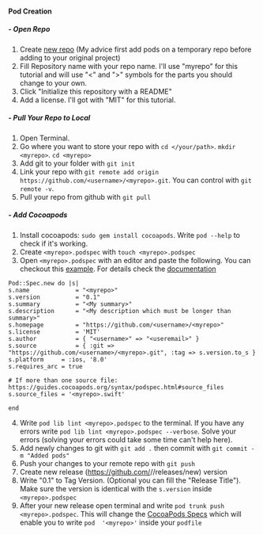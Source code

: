 #### Pod Creation

##### - Open Repo

1. Create [new repo](https://github.com/new) (My advice first add pods on a temporary repo before adding to your original project)
2. Fill Repository name with your repo name. I'll use "myrepo" for this tutorial and will use "<" and ">" symbols for the parts you should change to your own.
3. Click "Initialize this repository with a README"
4. Add a license. I'll got with "MIT" for this tutorial.

##### - Pull Your Repo to Local

1. Open Terminal. 
2. Go where you want to store your repo with `cd </your/path>`. `mkdir <myrepo>`. `cd <myrepo>`
3. Add git to your folder with `git init`
4. Link your repo with `git remote add origin https://github.com/<username>/<myrepo>.git`. You can control with `git remote -v`.
5. Pull your repo from github with `git pull`

##### - Add Cocoapods

1. Install cocoapods: `sudo gem install cocoapods`. Write `pod --help` to check if it's working.
2. Create `<myrepo>.podspec` with `touch <myrepo>.podspec`
3. Open `<myrepo>.podspec` with an editor and paste the following. You can checkout this [example](https://github.com/thellimist/SwiftRandom/blob/master/SwiftRandom.podspec). For details check the [documentation](https://guides.cocoapods.org/syntax/podspec.html#specification)
  ```
  Pod::Spec.new do |s|
  s.name             = "<myrepo>"
  s.version          = "0.1"
  s.summary          = "<My summary>"
  s.description      = "<My description which must be longer than summary>"
  s.homepage         = "https://github.com/<username>/<myrepo>"
  s.license          = 'MIT'
  s.author           = { "<username>" => "<useremail>" }
  s.source           = { :git => "https://github.com/<username>/<myrepo>.git", :tag => s.version.to_s }
  s.platform     = :ios, '8.0'
  s.requires_arc = true
  
  # If more than one source file: https://guides.cocoapods.org/syntax/podspec.html#source_files
  s.source_files = '<myrepo>.swift' 
  
  end
  ```
4. Write `pod lib lint <myrepo>.podspec` to the terminal. If you have any errors write `pod lib lint <myrepo>.podspec --verbose`. Solve your errors (solving your errors could take some time can't help here). 
5. Add newly changes to git with `git add .` then commit with `git commit -m "Added pods"`
6. Push your changes to your remote repo with `git push`
7. Create new release (https://github.com/<username>/<myrepo>/releases/new) version
9. Write "0.1" to Tag Version. (Optional you can fill the "Release Title"). Make sure the version is identical with the `s.version` inside `<myrepo>.podspec`
10. After your new release open terminal and write `pod trunk push <myrepo>.podspec`. This will change the [CocoaPods Specs](https://github.com/CocoaPods/Specs) which will enable you to write `pod  '<myrepo>'` inside your `podfile`
